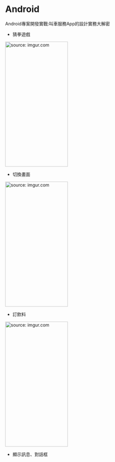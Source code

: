 # Android

Android專案開發實戰:叫車服務App的設計實務大解密
<p />
<ul>
<li>猜拳遊戲</li>
</ul>
<a href="https://imgur.com/tSTjx22"><img width="200" height="400" src="https://i.imgur.com/tSTjx22.gif" title="source: imgur.com" /></a>
<ul>
<li>切換畫面</li>
</ul>
<a href="https://imgur.com/foPcrf4"><img width="200" height="400" src="https://i.imgur.com/foPcrf4.gif" title="source: imgur.com" /></a>
<ul>
<li>訂飲料</li>
</ul>
<a href="https://imgur.com/3lktPj8"><img width="200" height="400" src="https://i.imgur.com/3lktPj8.gif" title="source: imgur.com" /></a>
<ul>
<li>顯示訊息、對話框</li>
</ul>
